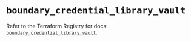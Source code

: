 # `boundary_credential_library_vault`

Refer to the Terraform Registry for docs: [`boundary_credential_library_vault`](https://registry.terraform.io/providers/hashicorp/boundary/1.4.0/docs/resources/credential_library_vault).
